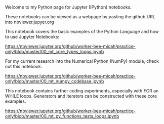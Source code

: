 Welcome to my Python page for Jupyter (IPython) notebooks.

These notebooks can be viewed as a webpage by pasting the github URL into nbviewer.jupyer.org

This notebook covers the basic examples of the Python Language and how to use Jupyter Notebooks:

https://nbviewer.jupyter.org/github/worker-bee-micah/practice-only/blob/master/00_mt_core_types_loops.ipynb


For my current research into the Numerical Python (NumPy) module, check out this notebook:

https://nbviewer.jupyter.org/github/worker-bee-micah/practice-only/blob/master/00_mt_numpy_codebase.ipynb


This notebook contains further coding experiments, especially with FOR an WHILE loops.
Generators and iterators can be constructed with these core examples.

https://nbviewer.jupyter.org/github/worker-bee-micah/practice-only/blob/master/00_mt_py_functions_tests_loops.ipynb



